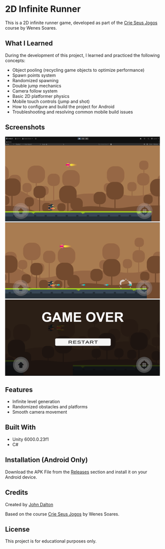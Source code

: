 # 2D Infinite Runner

This is a 2D infinite runner game, developed as part of the [Crie Seus Jogos](https://www.crieseusjogos.com.br) course by Wenes Soares.

## What I Learned

During the development of this project, I learned and practiced the following concepts:

- Object pooling (recycling game objects to optimize performance)
- Spawn points system
- Randomized spawning
- Double jump mechanics
- Camera follow system
- Basic 2D platformer physics
- Mobile touch controls (jump and shot)
- How to configure and build the project for Android
- Troubleshooting and resolving common mobile build issues

## Screenshots
![Gameplay 1](Assets/Screenshots/ir1.png)
![Gameplay 2](Assets/Screenshots/ir2.png)
![Gameplay 3](Assets/Screenshots/ir3.png)

## Features

- Infinite level generation
- Randomized obstacles and platforms
- Smooth camera movement

## Built With

- Unity 6000.0.23f1
- C#

## Installation (Android Only)

Download the APK File from the [Releases](#) section and install it on your Android device.

## Credits

Created by [John Dalton](github.com/john-dalton-27)

Based on the course [Crie Seus Jogos](https://www.crieseusjogos.com.br) by Wenes Soares.

## License

This project is for educational purposes only.

